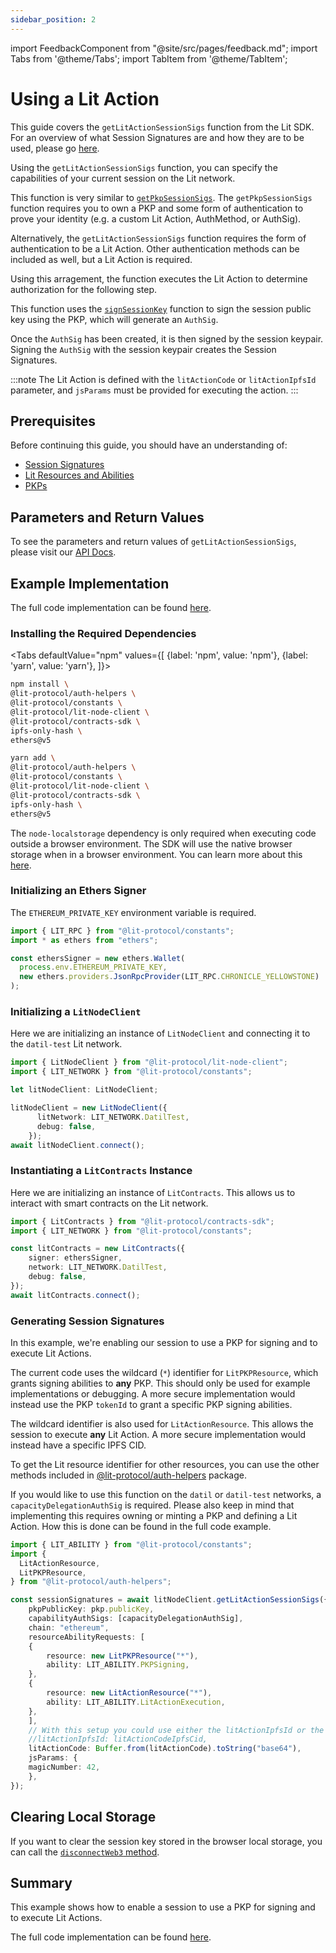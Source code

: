 ```yaml
---
sidebar_position: 2
---
```


import FeedbackComponent from "@site/src/pages/feedback.md";
import Tabs from '@theme/Tabs';
import TabItem from '@theme/TabItem';

# Using a Lit Action

This guide covers the `getLitActionSessionSigs` function from the Lit SDK. For an overview of what Session Signatures are and how they are to be used, please go [here](./intro).

Using the `getLitActionSessionSigs` function, you can specify the capabilities of your current session on the Lit network. 

This function is very similar to [`getPkpSessionSigs`](./get-pkp-session-sigs.md). The `getPkpSessionSigs` function requires you to own a PKP and some form of authentication to prove your identity (e.g. a custom Lit Action, AuthMethod, or AuthSig).

Alternatively, the `getLitActionSessionSigs` function requires the form of authentication to be a Lit Action. Other authentication methods can be included as well, but a Lit Action is required.

Using this arragement, the function executes the Lit Action to determine authorization for the following step.

This function uses the [`signSessionKey`](https://v7-api-doc-lit-js-sdk.vercel.app/classes/lit_node_client_src.LitNodeClientNodeJs.html#signSessionKey) function to sign the session public key using the PKP, which will generate an `AuthSig`.

Once the `AuthSig` has been created, it is then signed by the session keypair. Signing the `AuthSig` with the session keypair creates the Session Signatures.

:::note
The Lit Action is defined with the `litActionCode` or `litActionIpfsId` parameter, and `jsParams` must be provided for executing the action.
:::

## Prerequisites

Before continuing this guide, you should have an understanding of:
- [Session Signatures](./intro)
- [Lit Resources and Abilities](./resources-and-abilities.md)
- [PKPs](../../wallets/minting)

## Parameters and Return Values

To see the parameters and return values of `getLitActionSessionSigs`, please visit our [API Docs](https://v7-api-doc-lit-js-sdk.vercel.app/classes/lit_node_client_src.LitNodeClientNodeJs.html#getLitActionSessionSigs).

## Example Implementation

The full code implementation can be found [here](https://github.com/LIT-Protocol/developer-guides-code/tree/master/session-signatures/getLitActionSessionSigs).

### Installing the Required Dependencies
<Tabs
defaultValue="npm"
values={[
{label: 'npm', value: 'npm'},
{label: 'yarn', value: 'yarn'},
]}>
<TabItem value="npm">

```bash
npm install \
@lit-protocol/auth-helpers \
@lit-protocol/constants \
@lit-protocol/lit-node-client \
@lit-protocol/contracts-sdk \
ipfs-only-hash \
ethers@v5
```

</TabItem>

<TabItem value="yarn">

```bash
yarn add \
@lit-protocol/auth-helpers \
@lit-protocol/constants \
@lit-protocol/lit-node-client \
@lit-protocol/contracts-sdk \
ipfs-only-hash \
ethers@v5
```

</TabItem>
</Tabs>

The `node-localstorage` dependency is only required when executing code outside a browser environment. The SDK will use the native browser storage when in a browser environment. You can learn more about this [here](./intro.md#storing-sessionsigs).

### Initializing an Ethers Signer
The `ETHEREUM_PRIVATE_KEY` environment variable is required.
```ts
import { LIT_RPC } from "@lit-protocol/constants";
import * as ethers from "ethers";

const ethersSigner = new ethers.Wallet(
  process.env.ETHEREUM_PRIVATE_KEY,
  new ethers.providers.JsonRpcProvider(LIT_RPC.CHRONICLE_YELLOWSTONE)
);
```

### Initializing a `LitNodeClient`
Here we are initializing an instance of `LitNodeClient` and connecting it to the `datil-test` Lit network.
```ts
import { LitNodeClient } from "@lit-protocol/lit-node-client";
import { LIT_NETWORK } from "@lit-protocol/constants";

let litNodeClient: LitNodeClient;

litNodeClient = new LitNodeClient({
      litNetwork: LIT_NETWORK.DatilTest,
      debug: false,
    });
await litNodeClient.connect();
```

### Instantiating a `LitContracts` Instance
Here we are initializing an instance of `LitContracts`. This allows us to interact with smart contracts on the Lit network. 

```ts
import { LitContracts } from "@lit-protocol/contracts-sdk";
import { LIT_NETWORK } from "@lit-protocol/constants";

const litContracts = new LitContracts({
    signer: ethersSigner,
    network: LIT_NETWORK.DatilTest,
    debug: false,
});
await litContracts.connect();
```

### Generating Session Signatures
In this example, we're enabling our session to use a PKP for signing and to execute Lit Actions.

The current code uses the wildcard (`*`) identifier for `LitPKPResource`, which grants signing abilities to **any** PKP. This should only be used for example implementations or debugging. A more secure implementation would instead use the PKP `tokenId` to grant a specific PKP signing abilities. 

The wildcard identifier is also used for `LitActionResource`. This allows the session to execute **any** Lit Action. A more secure implementation would instead have a specific IPFS CID.

To get the Lit resource identifier for other resources, you can use the other methods included in [@lit-protocol/auth-helpers](https://v7-api-doc-lit-js-sdk.vercel.app/modules/auth_helpers_src.html) package.

If you would like to use this function on the `datil` or `datil-test` networks, a `capacityDelegationAuthSig` is required. Please also keep in mind that implementing this requires owning or minting a PKP and defining a Lit Action. How this is done can be found in the full code example.

```ts
import { LIT_ABILITY } from "@lit-protocol/constants";
import {
  LitActionResource,
  LitPKPResource,
} from "@lit-protocol/auth-helpers";

const sessionSignatures = await litNodeClient.getLitActionSessionSigs({
    pkpPublicKey: pkp.publicKey,
    capabilityAuthSigs: [capacityDelegationAuthSig],
    chain: "ethereum",
    resourceAbilityRequests: [
    {
        resource: new LitPKPResource("*"),
        ability: LIT_ABILITY.PKPSigning,
    },
    {
        resource: new LitActionResource("*"),
        ability: LIT_ABILITY.LitActionExecution,
    },
    ],
    // With this setup you could use either the litActionIpfsId or the litActionCode property
    //litActionIpfsId: litActionCodeIpfsCid,
    litActionCode: Buffer.from(litActionCode).toString("base64"),
    jsParams: {
    magicNumber: 42,
    },
});
```

## Clearing Local Storage

If you want to clear the session key stored in the browser local storage, you can call the [`disconnectWeb3` method](https://js-sdk.litprotocol.com/functions/auth_browser_src.ethConnect.disconnectWeb3.html).

## Summary
This example shows how to enable a session to use a PKP for signing and to execute Lit Actions.

The full code implementation can be found [here](https://github.com/LIT-Protocol/developer-guides-code/tree/master/session-signatures/getPkpSessionSigs).